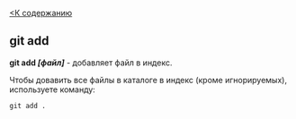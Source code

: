 [<К содержанию](./readme.md)

## git add

**git add *[файл]*** - добавляет файл в индекс.

Чтобы довавить все файлы в каталоге в индекс (кроме игнорируемых), используете команду:

```bash=
git add .
```
